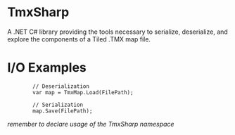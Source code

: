 # TmxSharp
A .NET C# library providing the tools necessary to serialize, deserialize, and explore the components of a Tiled .TMX map file.



# I/O Examples
            // Deserialization
            var map = TmxMap.Load(FilePath);

            // Serialization
            map.Save(FilePath);
            
*remember to declare usage of the TmxSharp namespace*
